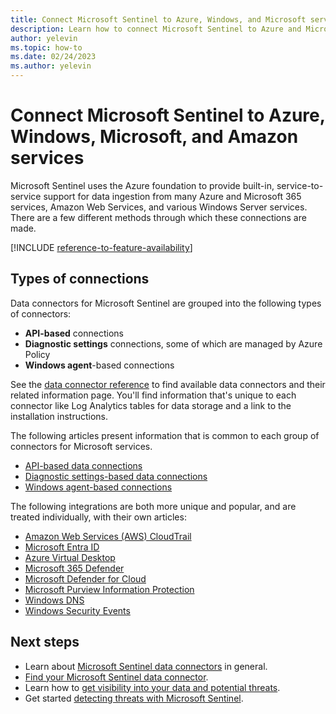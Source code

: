 ```yaml
---
title: Connect Microsoft Sentinel to Azure, Windows, and Microsoft services
description: Learn how to connect Microsoft Sentinel to Azure and Microsoft 365 cloud services and to Windows Server event logs.
author: yelevin
ms.topic: how-to
ms.date: 02/24/2023
ms.author: yelevin
---
```


# Connect Microsoft Sentinel to Azure, Windows, Microsoft, and Amazon services

Microsoft Sentinel uses the Azure foundation to provide built-in, service-to-service support for data ingestion from many Azure and Microsoft 365 services, Amazon Web Services, and various Windows Server services. There are a few different methods through which these connections are made.

[!INCLUDE [reference-to-feature-availability](includes/reference-to-feature-availability.md)]

## Types of connections

Data connectors for Microsoft Sentinel are grouped into the following types of connectors:

- **API-based** connections
- **Diagnostic settings** connections, some of which are managed by Azure Policy
- **Windows agent**-based connections

See the [data connector reference](data-connectors-reference.md) to find available data connectors and their related information page. You'll find information that's unique to each connector like Log Analytics tables for data storage and a link to the installation instructions.

The following articles present information that is common to each group of connectors for Microsoft services.

- [API-based data connections](connect-services-api-based.md)
- [Diagnostic settings-based data connections](connect-services-diagnostic-setting-based.md)
- [Windows agent-based connections](connect-services-windows-based.md)

The following integrations are both more unique and popular, and are treated individually, with their own articles:

- [Amazon Web Services (AWS) CloudTrail](connect-aws.md)
- [Microsoft Entra ID](connect-azure-active-directory.md)
- [Azure Virtual Desktop](connect-azure-virtual-desktop.md)
- [Microsoft 365 Defender](connect-microsoft-365-defender.md)
- [Microsoft Defender for Cloud](connect-defender-for-cloud.md)
- [Microsoft Purview Information Protection](connect-microsoft-purview.md)
- [Windows DNS](connect-dns-ama.md)
- [Windows Security Events](connect-windows-security-events.md)


## Next steps

- Learn about [Microsoft Sentinel data connectors](connect-data-sources.md) in general.
- [Find your Microsoft Sentinel data connector](data-connectors-reference.md).
- Learn how to [get visibility into your data and potential threats](get-visibility.md).
- Get started [detecting threats with Microsoft Sentinel](detect-threats-built-in.md).
